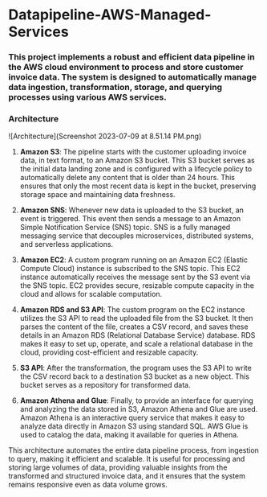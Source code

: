 # Datapipeline-AWS-Managed-Services

### This project implements a robust and efficient data pipeline in the AWS cloud environment to process and store customer invoice data. The system is designed to automatically manage data ingestion, transformation, storage, and querying processes using various AWS services.

### Architecture
![Architecture](Screenshot 2023-07-09 at 8.51.14 PM.png)

1. **Amazon S3**: The pipeline starts with the customer uploading invoice data, in text format, to an Amazon S3 bucket. This S3 bucket serves as the initial data landing zone and is configured with a lifecycle policy to automatically delete any content that is older than 24 hours. This ensures that only the most recent data is kept in the bucket, preserving storage space and maintaining data freshness.

2. **Amazon SNS**: Whenever new data is uploaded to the S3 bucket, an event is triggered. This event then sends a message to an Amazon Simple Notification Service (SNS) topic. SNS is a fully managed messaging service that decouples microservices, distributed systems, and serverless applications.

3. **Amazon EC2**: A custom program running on an Amazon EC2 (Elastic Compute Cloud) instance is subscribed to the SNS topic. This EC2 instance automatically receives the message sent by the S3 event via the SNS topic. EC2 provides secure, resizable compute capacity in the cloud and allows for scalable computation.

4. **Amazon RDS and S3 API**: The custom program on the EC2 instance utilizes the S3 API to read the uploaded file from the S3 bucket. It then parses the content of the file, creates a CSV record, and saves these details in an Amazon RDS (Relational Database Service) database. RDS makes it easy to set up, operate, and scale a relational database in the cloud, providing cost-efficient and resizable capacity.

5. **S3 API**: After the transformation, the program uses the S3 API to write the CSV record back to a destination S3 bucket as a new object. This bucket serves as a repository for transformed data.

6. **Amazon Athena and Glue**: Finally, to provide an interface for querying and analyzing the data stored in S3, Amazon Athena and Glue are used. Amazon Athena is an interactive query service that makes it easy to analyze data directly in Amazon S3 using standard SQL. AWS Glue is used to catalog the data, making it available for queries in Athena.

This architecture automates the entire data pipeline process, from ingestion to query, making it efficient and scalable. It is useful for processing and storing large volumes of data, providing valuable insights from the transformed and structured invoice data, and it ensures that the system remains responsive even as data volume grows.

